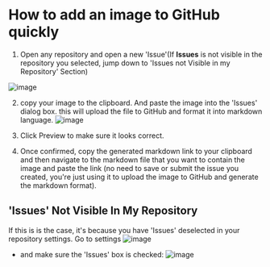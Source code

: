 # How to add an image to GitHub quickly
1. Open any repository and open a new 'Issue'(If **Issues** is not visible in the repository you selected, jump down to 'Issues not Visible in my Repository' Section)

![image](https://user-images.githubusercontent.com/53274357/86817219-f4c24100-c041-11ea-8676-fefbc8880f49.png)


2. copy your image to the clipboard. And paste the image into the 'Issues' dialog box. this will upload the file to GitHub and format
it into markdown language.
![image](https://user-images.githubusercontent.com/53274357/86818006-0bb56300-c043-11ea-9a4a-ecab7e00ec83.png)

3. Click Preview to make sure it looks correct.
4. Once confirmed, copy the generated markdown link to your clipboard and then navigate to the markdown file that you want to contain the image
and paste the link (no need to save or submit the issue you created, you're just using it to upload the image to GitHub and generate the markdown format).

## 'Issues' Not Visible In My Repository
If this is is the case, it's because you have 'Issues' deselected in your repository settings.  Go to settings 
![image](https://user-images.githubusercontent.com/53274357/86819062-669b8a00-c044-11ea-81e0-486af92482ae.png)

- and make sure the 'Issues' box is checked:
![image](https://user-images.githubusercontent.com/53274357/86819285-a7939e80-c044-11ea-8cf8-2d076597875c.png)


